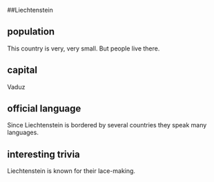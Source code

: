##Liechtenstein
## population
This country is very, very small.  But people live there.

## capital
Vaduz
 
## official language
Since Liechtenstein is bordered by several countries they speak many languages.

## interesting trivia
Liechtenstein is known for their lace-making.



